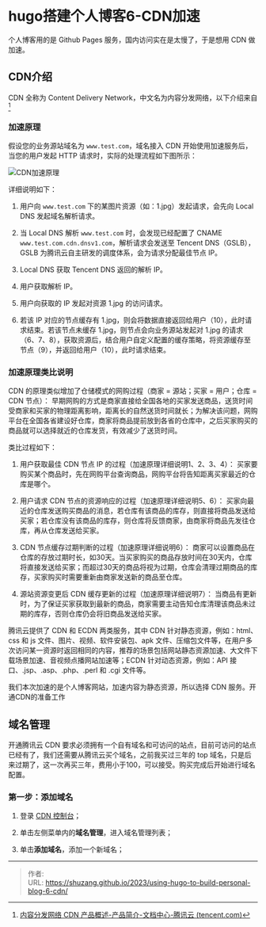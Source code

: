 # hugo搭建个人博客6-CDN加速


个人博客用的是 Github Pages 服务，国内访问实在是太慢了，于是想用 CDN 做加速。

## CDN介绍

CDN 全称为 Content Delivery Network，中文名为内容分发网络，以下介绍来自[^1]

[^1]:[内容分发网络 CDN 产品概述-产品简介-文档中心-腾讯云 (tencent.com)](https://cloud.tencent.com/document/product/228/2939)

### 加速原理

假设您的业务源站域名为 `www.test.com`，域名接入 CDN 开始使用加速服务后，当您的用户发起 HTTP 请求时，实际的处理流程如下图所示：

![CDN加速原理](https://qcloudimg.tencent-cloud.cn/image/document/9a8c5981e10ba9f5fa35378ecd00f22b.png)

详细说明如下：

1. 用户向 `www.test.com` 下的某图片资源（如：1.jpg）发起请求，会先向 Local DNS 发起域名解析请求。

2. 当 Local DNS 解析 `www.test.com` 时，会发现已经配置了 CNAME `www.test.com.cdn.dnsv1.com`，解析请求会发送至 Tencent DNS（GSLB），GSLB 为腾讯云自主研发的调度体系，会为请求分配最佳节点 IP。

3. Local DNS 获取 Tencent DNS 返回的解析 IP。

4. 用户获取解析 IP。

5. 用户向获取的 IP 发起对资源 1.jpg 的访问请求。

6. 若该 IP 对应的节点缓存有 1.jpg，则会将数据直接返回给用户（10），此时请求结束。若该节点未缓存 1.jpg，则节点会向业务源站发起对 1.jpg 的请求（6、7、8），获取资源后，结合用户自定义配置的缓存策略，将资源缓存至节点（9），并返回给用户（10），此时请求结束。

### 加速原理类比说明

CDN 的原理类似增加了仓储模式的网购过程（商家 = 源站；买家 = 用户；仓库 = CDN 节点）： 早期网购的方式是商家直接给全国各地的买家发送商品，送货时间受商家和买家的物理距离影响，距离长的自然送货时间就长；为解决该问题，网购平台在全国各省建设好仓库，商家将商品提前放到各省的仓库中，之后买家购买的商品就可以选择就近的仓库发货，有效减少了送货时间。

类比过程如下：

1. 用户获取最佳 CDN 节点 IP 的过程（加速原理详细说明1、2、3、4）： 买家要购买某个商品时，先在网购平台查询商品，网购平台将告知距离买家最近的仓库是哪个。

2. 用户请求 CDN 节点的资源响应的过程（加速原理详细说明5、6）： 买家向最近的仓库发送购买商品的消息，若仓库有该商品的库存，则直接将商品发送给买家；若仓库没有该商品的库存，则仓库将反馈商家，由商家将商品先发往仓库，再从仓库发送给买家。

3. CDN 节点缓存过期判断的过程（加速原理详细说明6）： 商家可以设置商品在仓库的存放过期时长，如30天。当买家购买的商品存放时间在30天内，仓库将直接发送给买家；而超过30天的商品将视为过期，仓库会清理过期商品的库存，买家购买时需要重新由商家发送新的商品至仓库。

4. 源站资源变更后 CDN 缓存更新的过程（加速原理详细说明7）： 当商品有更新时，为了保证买家获取到最新的商品，商家需要主动告知仓库清理该商品未过期的库存，否则仓库仍会将旧商品发送给买家。

腾讯云提供了 CDN 和 ECDN 两类服务，其中 CDN 针对静态资源，例如：html、css 和 js 文件、图片、视频、软件安装包、apk 文件、压缩包文件等，在用户多次访问某一资源时返回相同的内容，推荐的场景包括网站静态资源加速、大文件下载场景加速、音视频点播网站加速等；ECDN 针对动态资源，例如：API 接口、.jsp、.asp、.php、.perl 和 .cgi 文件等。

我们本次加速的是个人博客网站，加速内容为静态资源，所以选择 CDN 服务。开通CDN的准备工作

## 域名管理

开通腾讯云 CDN 要求必须拥有一个自有域名和可访问的站点，目前可访问的站点已经有了，我们还需要从腾讯云买个域名，之前我买过三年的 top 域名，只是后来过期了，这一次再买三年，费用小于100，可以接受。购买完成后开始进行域名配置。

### 第一步：添加域名

1. 登录 [CDN 控制台](https://console.cloud.tencent.com/cdn)；

2. 单击左侧菜单内的**域名管理**，进入域名管理列表；

3. 单击**添加域名**，添加一个新域名；





---

> 作者:   
> URL: https://shuzang.github.io/2023/using-hugo-to-build-personal-blog-6-cdn/  

